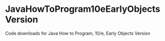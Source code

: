 # JavaHowToProgram10eEarlyObjectsVersion
Code downloads for Java How to Program, 10/e, Early Objects Version
